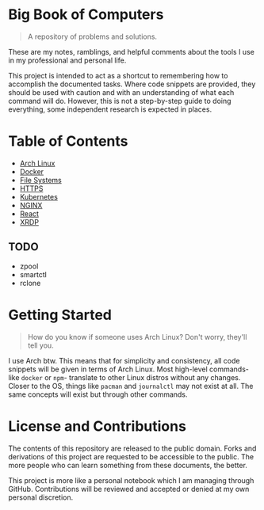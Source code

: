 # Big Book of Computers
> A repository of problems and solutions.

These are my notes, ramblings, and helpful comments about the tools I use in my professional and
personal life.

This project is intended to act as a shortcut to remembering how to accomplish the documented tasks.
Where code snippets are provided, they should be used with caution and with an understanding of
what each command will do.
However, this is not a step-by-step guide to doing everything, some independent research is
expected in places.

# Table of Contents
* [Arch Linux](arch.md)
* [Docker](docker.md)
* [File Systems](file-systems.md)
* [HTTPS](https.md)
* [Kubernetes](kubernetes.md)
* [NGINX](nginx.md)
* [React](react.md)
* [XRDP](xrdp.md)

## TODO
* zpool
* smartctl
* rclone

# Getting Started

> How do you know if someone uses Arch Linux? Don't worry, they'll tell you.

I use Arch btw.
This means that for simplicity and consistency, all code snippets will be given in terms of 
Arch Linux.
Most high-level commands- like `docker` or `npm`- translate to other Linux distros without any
changes.
Closer to the OS, things like `pacman` and `journalctl` may not exist at all.
The same concepts will exist but through other commands.

# License and Contributions

The contents of this repository are released to the public domain.
Forks and derivations of this project are requested to be accessible to the public.
The more people who can learn something from these documents, the better.

This project is more like a personal notebook which I am managing through GitHub.
Contributions will be reviewed and accepted or denied at my own personal discretion.
